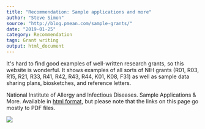 ```yaml
---
title: "Recommendation: Sample applications and more"
author: "Steve Simon"
source: "http://blog.pmean.com/sample-grants/"
date: "2019-01-25"
category: Recommendation
tags: Grant writing
output: html_document
---
```


It's hard to find good examples of well-written research grants, so this
website is wonderful. It shows examples of all sorts of NIH grants (R01,
R03, R15, R21, R33, R41, R42, R43, R44, K01, K08, F31) as well as sample
data sharing plans, biosketches, and reference letters.

<!---More--->

National Institute of Allergy and Infectious Diseases. Sample
Applications & More. Available in [html
format](https://www.niaid.nih.gov/grants-contracts/sample-applications),
but please note that the links on this page go mostly to PDF files.

![](../../../web/images/19/sample-grants01.png)




